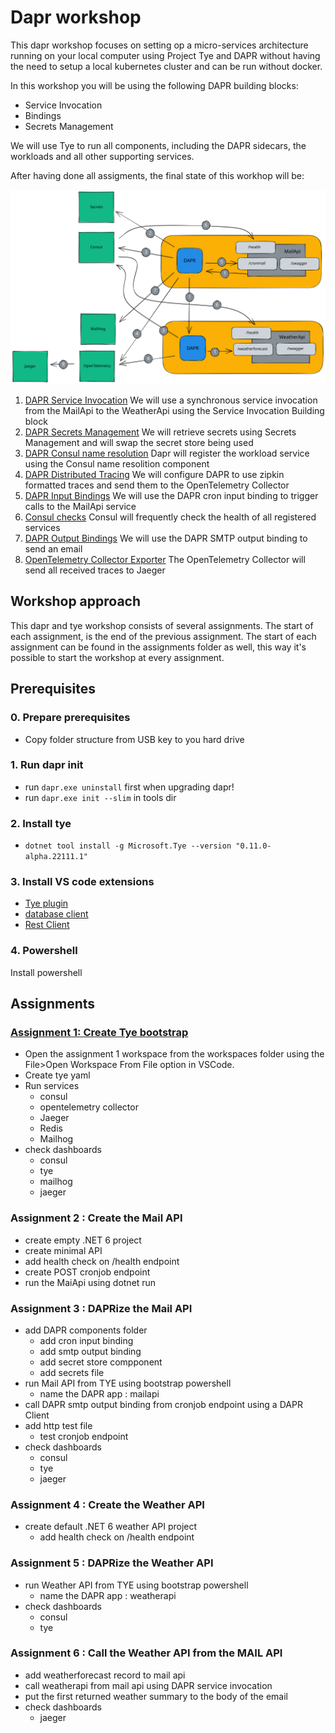 # Dapr workshop

This dapr workshop focuses on setting op a micro-services architecture running on your local computer using Project Tye and DAPR without having the need to setup a local kubernetes cluster and can be run without docker. 

In this workshop you will be using the following DAPR building blocks:
- Service Invocation
- Bindings
- Secrets Management

We will use Tye to run all components, including the DAPR sidecars, the workloads and all other supporting services.

After having done all assigments, the final state of this workhop will be:

![architecture](./docs/images/architecture.excalidraw.svg)
1. [DAPR Service Invocation](https://docs.dapr.io/developing-applications/building-blocks/service-invocation/)
    We will use a synchronous service invocation from the MailApi to the WeatherApi using the Service Invocation Building block
2. [DAPR Secrets Management](https://docs.dapr.io/developing-applications/building-blocks/secrets/)
    We will retrieve secrets using Secrets Management and will swap the secret store being used
3. [DAPR Consul name resolution](https://docs.dapr.io/reference/components-reference/supported-name-resolution/setup-nr-consul/)
    Dapr will register the workload service using the Consul name resolition component
4. [DAPR Distributed Tracing](https://docs.dapr.io/developing-applications/building-blocks/observability/tracing-overview/)
    We will configure DAPR to use zipkin formatted traces and send them to the OpenTelemetry Collector
5. [DAPR Input Bindings](https://docs.dapr.io/developing-applications/building-blocks/bindings/bindings-overview/)
    We will use the DAPR cron input binding to trigger calls to the MailApi service
6. [Consul checks](https://www.consul.io/docs/discovery/checks)
    Consul will frequently check the health of all registered services
7. [DAPR Output Bindings](https://docs.dapr.io/developing-applications/building-blocks/bindings/bindings-overview/)
    We will use the DAPR SMTP output binding to send an email
8. [OpenTelemetry Collector Exporter](https://opentelemetry.io/docs/collector/configuration/#exporters)
    The OpenTelemetry Collector will send all received traces to Jaeger



## Workshop approach

This dapr and tye workshop consists of several assignments. The start of each assignment, is the end of the previous assignment. The start of each assignment can be found in the assignments folder as well, this way it's possible to start the workshop at every assignment.

## Prerequisites
### 0. Prepare prerequisites
- Copy folder structure from USB key to you hard drive

### 1. Run dapr init  
- run ```dapr.exe uninstall``` first when upgrading dapr!  
- run ```dapr.exe init --slim``` in tools dir  
  
### 2. Install tye  
- ```dotnet tool install -g Microsoft.Tye --version "0.11.0-alpha.22111.1"```

### 3. Install VS code extensions
- [Tye plugin](https://marketplace.visualstudio.com/items?itemName=ms-azuretools.vscode-tye)
- [database client](https://marketplace.visualstudio.com/items?itemName=cweijan.vscode-mysql-client2)
- [Rest Client](https://marketplace.visualstudio.com/items?itemName=humao.rest-client)


### 4. Powershell
Install powershell

## Assignments

### [Assignment 1: Create Tye bootstrap](./docs/assignment-1.md)
- Open the assignment 1 workspace from the workspaces folder using the File>Open Workspace From File option in VSCode.
- Create tye yaml
- Run services
    - consul
    - opentelemetry collector
    - Jaeger
    - Redis
    - Mailhog
- check dashboards
    - consul
    - tye
    - mailhog
    - jaeger

### Assignment 2 : Create the Mail API
- create empty .NET 6 project
- create minimal API
- add health check on /health endpoint
- create POST cronjob endpoint
- run the MaiApi using dotnet run

### Assignment 3 : DAPRize the Mail API
- add DAPR components folder
    - add cron input binding
    - add smtp output binding
    - add secret store compponent
    - add secrets file
- run Mail API from TYE using bootstrap powershell
    - name the DAPR app : mailapi
- call DAPR smtp output binding from cronjob endpoint using a DAPR Client
- add http test file
    - test cronjob endpoint
- check dashboards
    - consul
    - tye
    - jaeger

### Assignment 4 : Create the Weather API
- create default .NET 6 weather API project
    - add health check on /health endpoint

### Assignment 5 : DAPRize the Weather API
- run Weather API from TYE using bootstrap powershell
    - name the DAPR app : weatherapi
- check dashboards
    - consul
    - tye

### Assignment 6 : Call the Weather API from the MAIL API
- add weatherforecast record to mail api
- call weatherapi from mail api using DAPR service invocation
- put the first returned weather summary to the body of the email
- check dashboards
    - jaeger